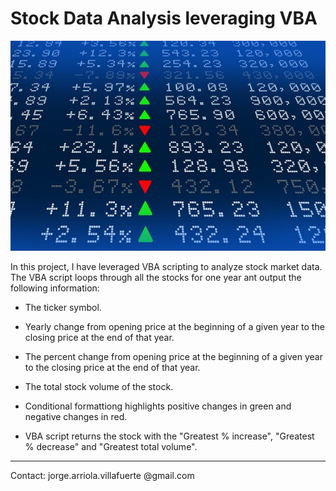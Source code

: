 # Stock Data Analysis leveraging VBA

![stock Market](Images/stockmarket.jpg)

In this project, I have leveraged VBA scripting to analyze stock market data. The VBA script loops through all the stocks for one year ant output the following information: 

 * The ticker symbol.

  * Yearly change from opening price at the beginning of a given year to the closing price at the end of that year.

  * The percent change from opening price at the beginning of a given year to the closing price at the end of that year.

  * The total stock volume of the stock.
  
  * Conditional formattiong highlights positive changes in green and negative changes in red.
  
  * VBA script returns the stock with the "Greatest % increase", "Greatest % decrease" and "Greatest total volume".

---------

Contact: jorge.arriola.villafuerte @gmail.com